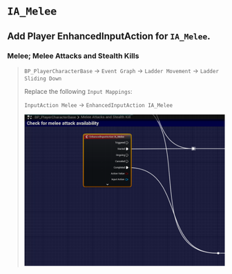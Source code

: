 # `IA_Melee`

## Add Player EnhancedInputAction for `IA_Melee`.

### Melee; Melee Attacks and Stealth Kills

>`BP_PlayerCharacterBase` -> `Event Graph` -> `Ladder Movement` -> `Ladder Sliding Down`
>
>Replace the following `Input Mappings`:
>
>`InputAction Melee` -> `EnhancedInputAction IA_Melee`
>
>![image](./../../Images/EnhancedInput_StealthKills_03.png)